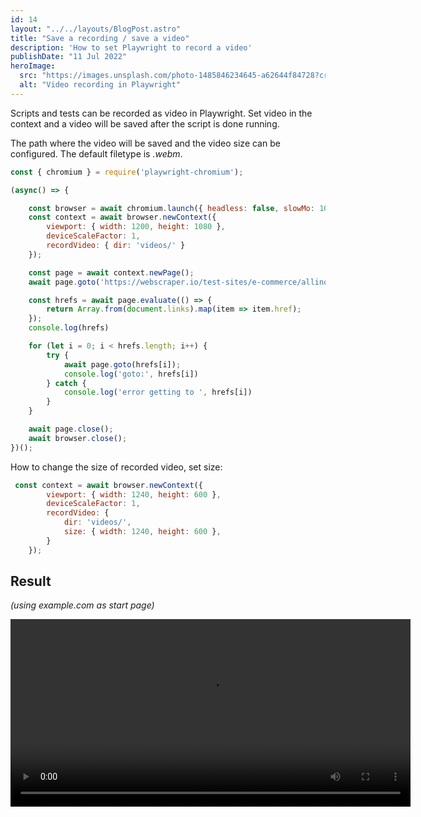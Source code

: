 ```yaml
---
id: 14
layout: "../../layouts/BlogPost.astro"
title: "Save a recording / save a video"
description: 'How to set Playwright to record a video'
publishDate: "11 Jul 2022"
heroImage:
  src: "https://images.unsplash.com/photo-1485846234645-a62644f84728?crop=entropy&cs=tinysrgb&fit=crop&fm=jpg&h=420&ixid=MnwxfDB8MXxyYW5kb218MHx8fHx8fHx8MTY1OTY4Mjc2OA&ixlib=rb-1.2.1&q=80&w=840"
  alt: "Video recording in Playwright"
---
```


Scripts and tests can be recorded as video in Playwright. Set video in the context and a video will be saved after the script is done running.

The path where the video will be saved and the video size can be configured. The default filetype is *.webm*. 



```js
const { chromium } = require('playwright-chromium');

(async() => {

    const browser = await chromium.launch({ headless: false, slowMo: 1050 });
    const context = await browser.newContext({
        viewport: { width: 1200, height: 1080 },
        deviceScaleFactor: 1,
        recordVideo: { dir: 'videos/' }
    });

    const page = await context.newPage();
    await page.goto('https://webscraper.io/test-sites/e-commerce/allinone');

    const hrefs = await page.evaluate(() => {
        return Array.from(document.links).map(item => item.href);
    });
    console.log(hrefs)

    for (let i = 0; i < hrefs.length; i++) {
        try {
            await page.goto(hrefs[i]);
            console.log('goto:', hrefs[i])
        } catch {
            console.log('error getting to ', hrefs[i])
        }
    }

    await page.close();
    await browser.close();
})();
```

How to change the size of recorded video, set size:

```js
 const context = await browser.newContext({
        viewport: { width: 1240, height: 600 },
        deviceScaleFactor: 1,
        recordVideo: {
            dir: 'videos/',
            size: { width: 1240, height: 600 },
        }
    });
```

<!-- www.x.com -->

<!-- <img src="/assets/video-recording-playwright.jpg"> -->

## Result
*(using example.com as start page)*
 
<video width="640" height="300" controls>
  <source src="/assets/video-playwright.webm" type="video/webm">
  <source src="/assets/video-playwright.mp4" type="video/webm">

  
</video>


